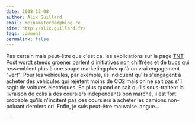```yaml
---
date: 2008-12-08
author: Alix Guillard
email: meinamsterdam@blog.re
site: http://alix.guillard.fr/
tags: comment
permalink: false
---
```


<p>
Pas certain mais peut-être que c'est ça. les explications sur la page <a href="http://www.tntpost.nl/voorthuis/groen/?tab=3" rel="nofollow">TNT Post wordt steeds groener</a> parlent d'initiatives non chiffrées et de trucs qui ressemblent plus à une soupe marketing plus qu'à un vrai engagement "vert". Pour les véhicules, par exemple, ils indiquent qu'ils s'engagent à acheter des véhicules qui rejètent moins de CO2 mais on ne sait pas s'il sagit de voitures électriques. En plus quand on sait qu'ils sous-traitent la livraison de colis à des coursiers indépendants bon marché, il est fort probable qu'ils n'incitent pas ces coursiers à acheter les camions non-poluant derniers cri. Enfin, je suis peut-être mauvaise langue...
</p>
---